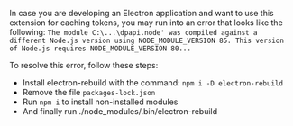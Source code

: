In case you are developing an Electron application and want to use this extension for caching tokens, you may run into an error that looks like the following:
```The module C:\...\dpapi.node' was compiled against a different Node.js version using NODE_MODULE_VERSION 85. This version of Node.js requires NODE_MODULE_VERSION 80...```

To resolve this error, follow these steps: 
* Install electron-rebuild with the command: ```npm i -D electron-rebuild```
* Remove the file ```packages-lock.json```
* Run ```npm i``` to install non-installed modules
* And finally run ./node_modules/.bin/electron-rebuild

